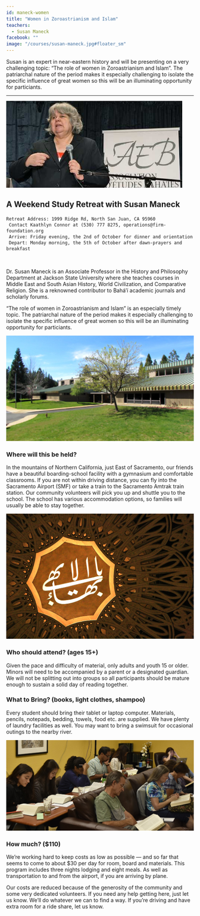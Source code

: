 ```yaml
---
id: maneck-women
title: "Women in Zoroastrianism and Islam"
teachers:
  - Susan Maneck
facebook: ""
image: "/courses/susan-maneck.jpg#floater_sm"
---
```


Susan is an expert in near-eastern history and will be presenting on a very challenging topic: “The role of women in Zoroastrianism and Islam”. The patriarchal nature of the period makes it especially challenging to isolate the specific influence of great women so this will be an illuminating opportunity for particiants.


---


![nader saiedi](/courses/susan-maneck-wd.jpg#full)

## A Weekend Study Retreat with Susan Maneck

```
Retreat Address: 1999 Ridge Rd, North San Juan, CA 95960
 Contact Kaathlyn Connor at (530) 777 8275, operations@firm-foundation.org
 Arrive: Friday evening, the 2nd of October for dinner and orientation
 Depart: Monday morning, the 5th of October after dawn-prayers and breakfast
```

<br>


Dr. Susan Maneck is an Associate Professor in the History and Philosophy Department at Jackson State University where she teaches courses in Middle East and South Asian History, World Civilization, and Comparative Religion. She is a reknowned contributor to Bahá’í academic journals and scholarly forums.

“The role of women in Zoroastrianism and Islam” is an especially timely topic. The patriarchal nature of the period makes it especially challenging to isolate the specific influence of great women so this will be an illuminating opportunity for particiants.




![school front](/courses/school-front2.jpg#floater)
### Where will this be held?

In the mountains of Northern California, just East of Sacramento, our friends have a beautiful boarding-school facility with a gymnasium and comfortable classrooms. If you are not within driving distance, you can fly into the Sacramento Airport (SMF) or take a train to the Sacramento Amtrak train station. Our community volunteers will pick you up and shuttle you to the school. The school has various accommodation options, so families will usually be able to stay together.



![the Bab's haykal](/courses/temple-wilmette.jpg#floater2)
### Who should attend? (ages 15+)

Given the pace and difficulty of material, only adults and youth 15 or older. Minors will need to be accompanied by a parent or a designated guardian. We will not be splitting out into groups so all participants should be mature enough to sustain a solid day of reading together.



### What to Bring? (books, light clothes, shampoo)

Every student should bring their tablet or laptop computer. Materials, pencils, notepads, bedding, towels, food etc. are supplied. We have plenty of laundry facilities as well. You may want to bring a swimsuit for occasional outings to the nearby river.


![participants](/db-challenge/db-banner-2019.jpg#floater)

### How much? ($110)

We’re working hard to keep costs as low as possible — and so far that seems to come to about $30 per day for room, board and materials. This program includes three nights lodging and eight meals. As well as transportation to and from the airport, if you are arriving by plane.

Our costs are reduced because of the generosity of the community and some very dedicated volunteers. If you need any help getting here, just let us know. We’ll do whatever we can to find a way. If you’re driving and have extra room for a ride share, let us know.

<br><br><br><br>
